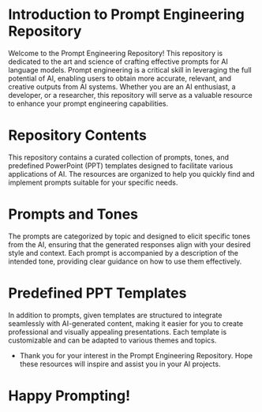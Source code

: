 # Introduction to Prompt Engineering Repository

Welcome to the Prompt Engineering Repository! This repository is dedicated to the art and science of crafting effective prompts for AI language models. Prompt engineering is a critical skill in leveraging the full potential of AI, enabling users to obtain more accurate, relevant, and creative outputs from AI systems. Whether you are an AI enthusiast, a developer, or a researcher, this repository will serve as a valuable resource to enhance your prompt engineering capabilities.

# Repository Contents
This repository contains a curated collection of prompts, tones, and predefined PowerPoint (PPT) templates designed to facilitate various applications of AI. The resources are organized to help you quickly find and implement prompts suitable for your specific needs.

# Prompts and Tones
The prompts are categorized by topic and designed to elicit specific tones from the AI, ensuring that the generated responses align with your desired style and context. Each prompt is accompanied by a description of the intended tone, providing clear guidance on how to use them effectively.

# Predefined PPT Templates
In addition to prompts, given templates are structured to integrate seamlessly with AI-generated content, making it easier for you to create professional and visually appealing presentations. Each template is customizable and can be adapted to various themes and topics.


- Thank you for your interest in the Prompt Engineering Repository. Hope these resources will inspire and assist you in your AI projects.
 # Happy Prompting!
